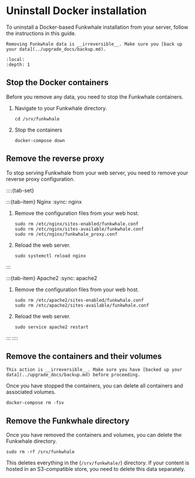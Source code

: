 # Uninstall Docker installation

To uninstall a Docker-based Funkwhale installation from your server, follow the instructions in this guide.

```{warning}
Removing Funkwhale data is __irreversible__. Make sure you [back up your data](../upgrade_docs/backup.md).
```

```{contents}
:local:
:depth: 1
```

## Stop the Docker containers

Before you remove any data, you need to stop the Funkwhale containers.

1. Navigate to your Funkwhale directory.

   ```{code} bash
   cd /srv/funkwhale
   ```

2. Stop the containers

   ```{code} bash
   docker-compose down
   ```

## Remove the reverse proxy

To stop serving Funkwhale from your web server, you need to remove your reverse proxy configuration.

::::{tab-set}

:::{tab-item} Nginx
:sync: nginx

1. Remove the configuration files from your web host.

   ```{code} bash
   sudo rm /etc/nginx/sites-enabled/funkwhale.conf
   sudo rm /etc/nginx/sites-available/funkwhale.conf
   sudo rm /etc/nginx/funkwhale_proxy.conf
   ```

2. Reload the web server.

   ```{code} bash
   sudo systemctl reload nginx
   ```

:::

:::{tab-item} Apache2
:sync: apache2

1. Remove the configuration files from your web host.

   ```{code} bash
   sudo rm /etc/apache2/sites-enabled/funkwhale.conf
   sudo rm /etc/apache2/sites-available/funkwhale.conf
   ```

2. Reload the web server.

   ```{code} bash
   sudo service apache2 restart
   ```

:::
::::

## Remove the containers and their volumes

```{warning}
This action is __irreversible__. Make sure you have [backed up your data](../upgrade_docs/backup.md) before proceeding.
```

Once you have stopped the containers, you can delete all containers and associated volumes.

```{code} bash
docker-compose rm -fsv
```

## Remove the Funkwhale directory

Once you have removed the containers and volumes, you can delete the Funkwhale directory.

```{code} bash
sudo rm -rf /srv/funkwhale
```

This deletes everything in the (`/srv/funkwhale/`) directory. If your content is hosted in an S3-compatible store, you need to delete this data separately.
